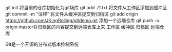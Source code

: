 git init 将当前的仓库初始化为git场库
git add ./1.txt 将文件从工作区添加到缓冲区
git commit -m “注释” 将文件从缓冲区提交到归档区
git add origin https://github.com/JKingRolling/gitdemo.git 添加一个远端仓库
git push -u origin master将归档区的内容提交到远端仓库上来
工作区 缓冲区 归档区 远端仓库

Git是一个开源的分布式版本控制系统

